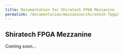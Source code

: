 ```yaml
---
title: Documentation for Shiratech FPGA Mezzanine
permalink: /documentation/mezzanine/shiratech-fpga/
---
```

## Shiratech FPGA Mezzanine

Coming soon...
